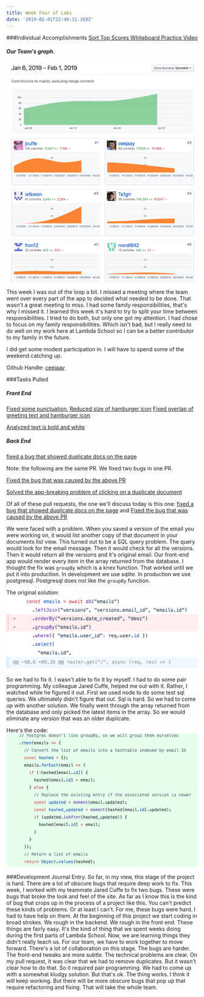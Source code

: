 ```yaml
---
title: Week Four of Labs
date: '2019-02-01T22:40:32.169Z'
---
```


###Individual Accomplishments
[Sort Top Scores Whiteboard Practice Video](https://www.youtube.com/watch?v=r8pwHPfYmeM&feature=youtu.be)


##### Our Team's graph.
![Team Graph](team_graph.png)

This week I was out of the loop a bit. I missed a meeting where the team went over every part of the app to decided what needed to be done. That wasn't a great meeting to miss. I had some family responsibilities, that's why I missed it. I learned this week it's hard to try to split your time between responsibilities. I tried to do both, but only one got my attention. I had chose to focus on my family responsibilities. Which isn't bad, but I really need to do well on my work here at Lambda School so I can be a better contributor to my family in the future.

I did get some modest participation in. I will have to spend some of the weekend catching up.

Github Handle: [ceejaay](https://github.com/ceejaay)

###Tasks Pulled 

##### Front End
[Fixed some punctuation.](https://github.com/Lambda-School-Labs/dont-send-that-email/pull/147)
[Reduced size of hamburger icon](https://github.com/Lambda-School-Labs/dont-send-that-email/pull/154)
[Fixed overlap of greeting text and hamburger icon](https://github.com/Lambda-School-Labs/dont-send-that-email/pull/155)

[Analyzed text is bold and white](https://github.com/Lambda-School-Labs/dont-send-that-email/pull/156)

##### Back End
[fixed a bug that showed duplicate docs on the page](https://github.com/Lambda-School-Labs/dont-send-that-email/pull/132)

Note: the following are the same PR. We fixed two bugs in one PR.

[Fixed the bug that was caused by the above PR](https://github.com/Lambda-School-Labs/dont-send-that-email/pull/142)

[Solved the app-breaking problem of clicking on a duplicate document](https://github.com/Lambda-School-Labs/dont-send-that-email/pull/142)


Of all of these pull requests, the one we'll discuss today is this one:
[fixed a bug that showed duplicate docs on the page](https://github.com/Lambda-School-Labs/dont-send-that-email/pull/132) and  [Fixed the bug that was caused by the above PR](https://github.com/Lambda-School-Labs/dont-send-that-email/pull/142)

We were faced with a problem. When you saved a version of the email you were working on, it would list another copy of that document in your documents list view. This turned out to be a SQL query problem. The query would look for the email message. Then it would check for all the versions. Then it would return all the versions and it's original email. Our front-end app would render every item in the array returned from the database. I thought the fix was `groupBy` which is a knex function. That worked until we put it into production. In development we use sqlite. In production we use postgresql. Postgresql does not like the `groupBy` function.

The original solution:
![The original solution](original_solution.png)

So we had to fix it. I wasn't able to fix it by myself. I had to do some pair programming. My colleague Jared Cuffe, helped me out with it. Rather, I watched while he figured it out. First we used node to do some test sql queries. We ultimately didn't figure that out. Sql is hard. So we had to come up with another solution. We finally went through the array returned from the database and only picked the latest items in the array. So we would eliminate any version that was an older duplicate. 

Here's the code:
![the solution](the_solution.png)


###Development Journal Entry.
 So far, in my view, this stage of the project is hard. There are a lot of obscure bugs that require deep work to fix. This week, I worked with my teammate Jared Cuffe to fix two bugs. These were bugs that broke the look and feel of the site. As far as I know this is the kind of bug that crops up in the process of a project like this. You can't predict these kinds of problems. Or at least I can't. For me, these bugs were hard. I had to have help on them. At the beginning of this project we start coding in broad strokes. We rough in the backend. We rough in the front end. These things are fairly easy. It's the kind of thing that we spent weeks doing during the first parts of Lambda School. Now, we are learning things they didn't really teach us. For our team, we have to work together to move forward. There's a lot of collaboration on this stage. The bugs are harder. The front-end tweaks are more subtle. The technical problems are clear. On my pull request, it was clear that we had to remove duplicates. But it wasn't clear how to do that. So it required pair programming. We had to come up with a somewhat kludgy solution. But that's ok. The thing works. I think it will keep working. But there will be more obscure bugs that pop up that require refactoring and fixing. That will take the whole team.


